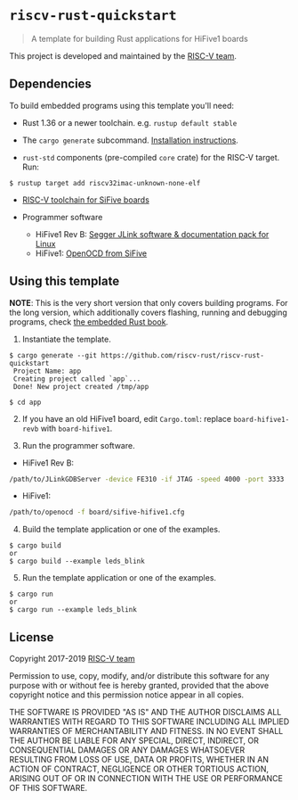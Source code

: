 # `riscv-rust-quickstart`

> A template for building Rust applications for HiFive1 boards

This project is developed and maintained by the [RISC-V team][team].

## Dependencies

To build embedded programs using this template you'll need:

- Rust 1.36 or a newer toolchain. e.g. `rustup default stable`

- The `cargo generate` subcommand. [Installation
  instructions](https://github.com/ashleygwilliams/cargo-generate#installation).

- `rust-std` components (pre-compiled `core` crate) for the RISC-V target. Run:

``` console
$ rustup target add riscv32imac-unknown-none-elf
```

- [RISC-V toolchain for SiFive boards](https://static.dev.sifive.com/dev-tools/riscv64-unknown-elf-gcc-8.1.0-2019.01.0-x86_64-linux-ubuntu14.tar.gz)

- Programmer software
  * HiFive1 Rev B: [Segger JLink software & documentation pack for Linux](https://www.segger.com/downloads/jlink/)
  * HiFive1: [OpenOCD from SiFive](https://static.dev.sifive.com/dev-tools/riscv-openocd-0.10.0-2019.02.0-x86_64-linux-ubuntu14.tar.gz) 

## Using this template

**NOTE**: This is the very short version that only covers building programs. For
the long version, which additionally covers flashing, running and debugging
programs, check [the embedded Rust book](https://rust-embedded.github.io/book).

1. Instantiate the template.

``` console
$ cargo generate --git https://github.com/riscv-rust/riscv-rust-quickstart
 Project Name: app
 Creating project called `app`...
 Done! New project created /tmp/app

$ cd app
```

2. If you have an old HiFive1 board, edit `Cargo.toml`:
replace `board-hifive1-revb` with `board-hifive1`.

3. Run the programmer software.
  * HiFive1 Rev B:
```sh
/path/to/JLinkGDBServer -device FE310 -if JTAG -speed 4000 -port 3333
```
  * HiFive1:
```sh
/path/to/openocd -f board/sifive-hifive1.cfg
```

4. Build the template application or one of the examples.

``` console
$ cargo build
or
$ cargo build --example leds_blink
```

5. Run the template application or one of the examples.

``` console
$ cargo run
or
$ cargo run --example leds_blink
```


## License
Copyright 2017-2019 [RISC-V team][team]

Permission to use, copy, modify, and/or distribute this software for any purpose
with or without fee is hereby granted, provided that the above copyright notice
and this permission notice appear in all copies.

THE SOFTWARE IS PROVIDED "AS IS" AND THE AUTHOR DISCLAIMS ALL WARRANTIES WITH
REGARD TO THIS SOFTWARE INCLUDING ALL IMPLIED WARRANTIES OF MERCHANTABILITY AND
FITNESS. IN NO EVENT SHALL THE AUTHOR BE LIABLE FOR ANY SPECIAL, DIRECT,
INDIRECT, OR CONSEQUENTIAL DAMAGES OR ANY DAMAGES WHATSOEVER RESULTING FROM LOSS
OF USE, DATA OR PROFITS, WHETHER IN AN ACTION OF CONTRACT, NEGLIGENCE OR OTHER
TORTIOUS ACTION, ARISING OUT OF OR IN CONNECTION WITH THE USE OR PERFORMANCE OF
THIS SOFTWARE.

[team]: https://github.com/rust-embedded/wg#the-risc-v-team
